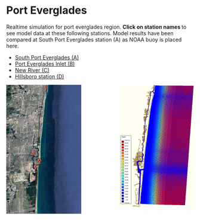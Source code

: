 
<html>  
 <body>
   
  
 
  <h1>Port Everglades</h1>

<p>
Realtime simulation for port everglades region. <strong> Click on station names </strong> to see model data at these following stations. Model results have been compared at South Port Everglades station (A) as NOAA buoy is placed here.
</p>
 
<ul>
 <li><a href="waterlevel_porteverglades.jpg" target="_blank"> South Port Everglades (A)</a></li>
 <li><a href="waterlevel_evergladesinlet.jpg" target="_blank"> Port Everglades Inlet (B)</a></li>
 <li><a href="waterlevel_plantriver.jpg" target="_blank"> New River (C)</a></li>
 <li><a href="waterlevel_hillsboroinlet.jpg" target="_blank"> Hillsboro station (D)</a></li>
 
</ul>

  <a href="gmap4.JPG">
     <img src="gmap4.JPG" width="201" align="center">
  </a> 

  <a href="c24.JPG">
     <img src="c24.JPG" width="201" align="right">
 </a>
 </body> 
</html>




